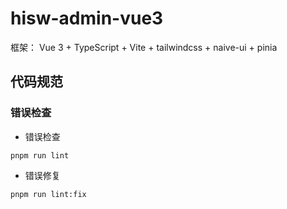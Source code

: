 # hisw-admin-vue3

框架：
Vue 3 + TypeScript + Vite + tailwindcss + naive-ui + pinia

## 代码规范

### 错误检查

- 错误检查

```shell
pnpm run lint
```

- 错误修复

```shell
pnpm run lint:fix
```
